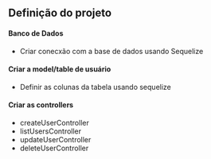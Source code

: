 ## Definição do projeto

#### Banco de Dados

- Criar conecxão com a base de dados usando Sequelize

#### Criar a model/table de usuário

- Definir as colunas da tabela usando sequelize

#### Criar as controllers

- createUserController
- listUsersController
- updateUserController
- deleteUserController
